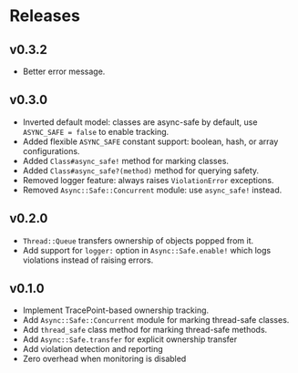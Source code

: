 # Releases

## v0.3.2

  - Better error message.

## v0.3.0

  - Inverted default model: classes are async-safe by default, use `ASYNC_SAFE = false` to enable tracking.
  - Added flexible `ASYNC_SAFE` constant support: boolean, hash, or array configurations.
  - Added `Class#async_safe!` method for marking classes.
  - Added `Class#async_safe?(method)` method for querying safety.
  - Removed logger feature: always raises `ViolationError` exceptions.
  - Removed `Async::Safe::Concurrent` module: use `async_safe!` instead.

## v0.2.0

  - `Thread::Queue` transfers ownership of objects popped from it.
  - Add support for `logger:` option in `Async::Safe.enable!` which logs violations instead of raising errors.

## v0.1.0

  - Implement TracePoint-based ownership tracking.
  - Add `Async::Safe::Concurrent` module for marking thread-safe classes.
  - Add `thread_safe` class method for marking thread-safe methods.
  - Add `Async::Safe.transfer` for explicit ownership transfer
  - Add violation detection and reporting
  - Zero overhead when monitoring is disabled
